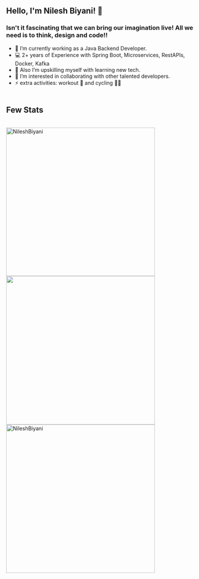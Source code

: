## Hello, I'm Nilesh Biyani! 👋
### Isn't it fascinating that we can bring our imagination live! All we need is to think, design and code!!

- 🔭 I’m currently working as a Java Backend Developer.
- 💻 2+ years of Experience with Spring Boot, Microservices, RestAPIs, Docker, Kafka
- 🌱 Also I’m upskilling myself with learning new tech.
- 👯 I’m interested in collaborating with other talented developers.
- ⚡ extra activities: workout 💪 and cycling 🚴‍♂️ 
<br><br>
## Few Stats
<br>
<img src="https://github-readme-stats.vercel.app/api?username=NileshBiyani&&show_icons=true&title_color=ffffff&icon_color=bb2acf&text_color=ffffff&bg_color=151515" alt="NileshBiyani" width="400" />
<br>
<img src="https://github-readme-stats.vercel.app/api/top-langs/?username=NileshBiyani&layout=compact&theme=dark" width="400" />
<br>
<img src="https://github-readme-streak-stats.herokuapp.com/?user=NileshBiyani&theme=radical" alt="NileshBiyani" width="400" />
<br>
<br>

